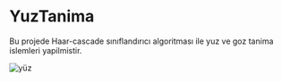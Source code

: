 # YuzTanima

Bu projede Haar-cascade sınıflandırıcı algoritması ile yuz ve goz tanima islemleri yapilmistir.

![yüz](https://user-images.githubusercontent.com/78691060/184222114-348f74a2-bc2c-4b2f-9045-8ea67613abfa.png)
